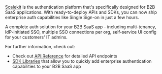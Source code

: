 



[Scalekit](https://www.scalekit.com/) is the authentication platform that's specifically designed for B2B SaaS applications. With ready-to-deploy APIs and SDKs, you can now ship enterprise auth capabilities like Single Sign-on in just a few hours. 

A complete auth solution for your B2B SaaS app - including multi-tenancy, IdP-initiated SSO, multiple SSO connections per org, self-service UI config for your customers' IT admins.


For further information, check out:
- Check out [API Reference](https://docs.scalekit.com/apis) for detailed API endpoints
- [SDK Libraries](https://docs.scalekit.com/) that allow you to quickly add enterprise authentication capabilities to your B2B SaaS app
